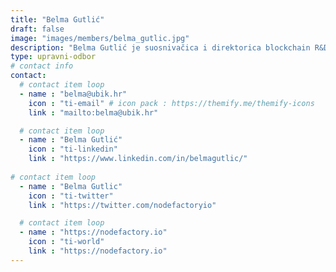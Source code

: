 ```yaml
---
title: "Belma Gutlić"
draft: false
image: "images/members/belma_gutlic.jpg"
description: "Belma Gutlić je suosnivačica i direktorica blockchain R&D tvrtke NodeFactory, FER-ovka te organizatorica BUIDL meetupa."
type: upravni-odbor
# contact info
contact:
  # contact item loop
  - name : "belma@ubik.hr"
    icon : "ti-email" # icon pack : https://themify.me/themify-icons
    link : "mailto:belma@ubik.hr"

  # contact item loop
  - name : "Belma Gutlić"
    icon : "ti-linkedin"
    link : "https://www.linkedin.com/in/belmagutlic/"
    
# contact item loop
  - name : "Belma Gutlic"
    icon : "ti-twitter"
    link : "https://twitter.com/nodefactoryio"

  # contact item loop
  - name : "https://nodefactory.io"
    icon : "ti-world"
    link : "https://nodefactory.io"
---
```


